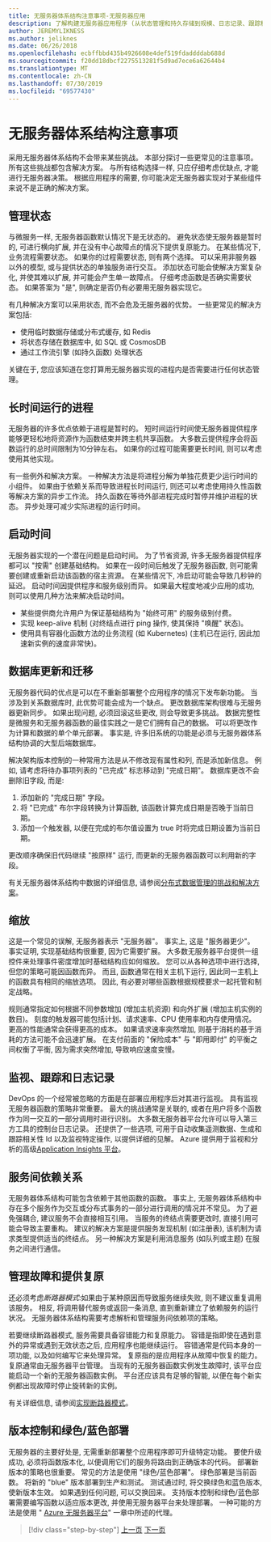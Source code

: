 ```yaml
---
title: 无服务器体系结构注意事项-无服务器应用
description: 了解构建无服务器应用程序 (从状态管理和持久存储到规模、日志记录、跟踪和诊断) 的挑战。
author: JEREMYLIKNESS
ms.author: jeliknes
ms.date: 06/26/2018
ms.openlocfilehash: ecbffbbd435b4926608e4def519fdaddddab688d
ms.sourcegitcommit: f20dd18dbcf2275513281f5d9ad7ece6a62644b4
ms.translationtype: MT
ms.contentlocale: zh-CN
ms.lasthandoff: 07/30/2019
ms.locfileid: "69577430"
---
```

# <a name="serverless-architecture-considerations"></a>无服务器体系结构注意事项

采用无服务器体系结构不会带来某些挑战。 本部分探讨一些更常见的注意事项。 所有这些挑战都包含解决方案。 与所有结构选择一样, 只应仔细考虑优缺点, 才能进行无服务器决策。 根据应用程序的需要, 你可能决定无服务器实现对于某些组件来说不是正确的解决方案。

## <a name="managing-state"></a>管理状态

与微服务一样, 无服务器函数默认情况下是无状态的。 避免状态使无服务器是暂时的, 可进行横向扩展, 并在没有中心故障点的情况下提供复原能力。 在某些情况下, 业务流程需要状态。 如果你的过程需要状态, 则有两个选择。 可以采用非服务器以外的模型, 或与提供状态的单独服务进行交互。 添加状态可能会使解决方案复杂化, 并使其难以扩展, 并可能会产生单一故障点。 仔细考虑函数是否确实需要状态。 如果答案为 "是", 则确定是否仍有必要用无服务器实现它。

有几种解决方案可以采用状态, 而不会危及无服务器的优势。 一些更常见的解决方案包括:

* 使用临时数据存储或分布式缓存, 如 Redis
* 将状态存储在数据库中, 如 SQL 或 CosmosDB
* 通过工作流引擎 (如持久函数) 处理状态

关键在于, 您应该知道在您打算用无服务器实现的进程内是否需要进行任何状态管理。

## <a name="long-running-processes"></a>长时间运行的进程

无服务器的许多优点依赖于进程是暂时的。 短时间运行时间使无服务器提供程序能够更轻松地将资源作为函数结束并跨主机共享函数。 大多数云提供程序会将函数运行的总时间限制为10分钟左右。 如果你的过程可能需要更长时间, 则可以考虑使用其他实现。

有一些例外和解决方案。 一种解决方法是将进程分解为单独花费更少运行时间的小组件。 如果由于依赖关系而导致进程长时间运行, 则还可以考虑使用持久性函数等解决方案的异步工作流。 持久函数在等待外部进程完成时暂停并维护进程的状态。 异步处理可减少实际进程的运行时间。

## <a name="startup-time"></a>启动时间

无服务器实现的一个潜在问题是启动时间。 为了节省资源, 许多无服务器提供程序都可以 "按需" 创建基础结构。 如果在一段时间后触发了无服务器函数, 则可能需要创建或重新启动该函数的宿主资源。 在某些情况下, 冷启动可能会导致几秒钟的延迟。 启动时间因提供程序和服务级别而异。 如果最大程度地减少应用的成功, 则可以使用几种方法来解决启动时间。

* 某些提供商允许用户为保证基础结构为 "始终可用" 的服务级别付费。
* 实现 keep-alive 机制 (对终结点进行 ping 操作, 使其保持 "唤醒" 状态)。
* 使用具有容器化函数方法的业务流程 (如 Kubernetes) (主机已在运行, 因此加速新实例的速度非常快)。

## <a name="database-updates-and-migrations"></a>数据库更新和迁移

无服务器代码的优点是可以在不重新部署整个应用程序的情况下发布新功能。 当涉及到关系数据库时, 此优势可能会成为一个缺点。 更改数据库架构很难与无服务器更新同步。 如果出现问题, 必须回滚这些更改, 则会导致更多挑战。 数据完整性是微服务和无服务器函数的最佳实践之一是它们拥有自己的数据。 可以将更改作为计算和数据的单个单元部署。 事实是, 许多旧系统的功能是必须与无服务器体系结构协调的大型后端数据库。

解决架构版本控制的一种常用方法是从不修改现有属性和列, 而是添加新信息。 例如, 请考虑将待办事项列表的 "已完成" 标志移动到 "完成日期"。 数据库更改不会删除旧字段, 而是:

1. 添加新的 "完成日期" 字段。
1. 将 "已完成" 布尔字段转换为计算函数, 该函数计算完成日期是否晚于当前日期。
1. 添加一个触发器, 以便在完成的布尔值设置为 true 时将完成日期设置为当前日期。

更改顺序确保旧代码继续 "按原样" 运行, 而更新的无服务器函数可以利用新的字段。

有关无服务器体系结构中数据的详细信息, 请参阅[分布式数据管理的挑战和解决方案](../microservices/architect-microservice-container-applications/distributed-data-management.md)。

## <a name="scaling"></a>缩放

这是一个常见的误解, 无服务器表示 "无服务器"。 事实上, 这是 "服务器更少"。 事实证明, 实现基础结构很重要, 因为它需要扩展。 大多数无服务器平台提供一组控件来处理事件密度增加时基础结构应如何缩放。 您可以从各种选项中进行选择, 但您的策略可能因函数而异。 而且, 函数通常在相关主机下运行, 因此同一主机上的函数具有相同的缩放选项。 因此, 有必要对哪些函数根据规模要求一起托管和制定战略。

规则通常指定如何根据不同参数增加 (增加主机资源) 和向外扩展 (增加主机实例的数目)。 刻度的触发器可能包括计划、请求速率、CPU 使用率和内存使用情况。 更高的性能通常会获得更高的成本。 如果请求速率突然增加, 则基于消耗的基于消耗的方法可能不会迅速扩展。 在支付前面的 "保险成本" 与 "即用即付" 的平衡之间权衡了平衡, 因为需求突然增加, 导致响应速度变慢。

## <a name="monitoring-tracing-and-logging"></a>监视、跟踪和日志记录

DevOps 的一个经常被忽略的方面是在部署应用程序后对其进行监视。 具有监视无服务器函数的策略非常重要。 最大的挑战通常是关联的, 或者在用户将多个函数作为同一交互的一部分调用时进行识别。 大多数无服务器平台允许可以导入第三方工具的控制台日志记录。 还提供了一些选项, 可用于自动收集遥测数据、生成和跟踪相关性 Id 以及监视特定操作, 以提供详细的见解。 Azure 提供用于监视和分析的高级[Application Insights 平台](https://docs.microsoft.com/azure/azure-functions/functions-monitoring)。

## <a name="inter-service-dependencies"></a>服务间依赖关系

无服务器体系结构可能包含依赖于其他函数的函数。 事实上, 无服务器体系结构中存在多个服务作为交互或分布式事务的一部分进行调用的情况并不常见。 为了避免强耦合, 建议服务不会直接相互引用。 当服务的终结点需要更改时, 直接引用可能会导致主要重构。 建议的解决方案是提供服务发现机制 (如注册表), 该机制为请求类型提供适当的终结点。 另一种解决方案是利用消息服务 (如队列或主题) 在服务之间进行通信。

## <a name="managing-failure-and-providing-resiliency"></a>管理故障和提供复原

还必须考虑*断路器模式*:如果由于某种原因而导致服务继续失败, 则不建议重复调用该服务。 相反, 将调用替代服务或返回一条消息, 直到重新建立了依赖服务的运行状况。 无服务器体系结构需要考虑解析和管理服务间依赖项的策略。

若要继续断路器模式, 服务需要具备容错能力和复原能力。 容错是指即使在遇到意外的异常或遇到无效状态之后, 应用程序也能继续运行。 容错通常是代码本身的一项功能, 以及如何编写它来处理异常。 复原指的是应用程序从故障中恢复的能力。 复原通常由无服务器平台管理。 当现有的无服务器函数实例发生故障时, 该平台应能启动一个新的无服务器函数实例。 平台还应该具有足够的智能, 以便在每个新实例都出现故障时停止旋转新的实例。

有关详细信息, 请参阅[实现断路器模式](../microservices/implement-resilient-applications/implement-circuit-breaker-pattern.md)。

## <a name="versioning-and-greenblue-deployments"></a>版本控制和绿色/蓝色部署

无服务器的主要好处是, 无需重新部署整个应用程序即可升级特定功能。 要使升级成功, 必须将函数版本化, 以便调用它们的服务将路由到正确版本的代码。 部署新版本的策略也很重要。 常见的方法是使用 "绿色/蓝色部署"。 绿色部署是当前函数。 将新的 "blue" 版本部署到生产和测试。 测试通过时, 将交换绿色和蓝色版本, 使新版本生效。 如果遇到任何问题, 可以交换回来。 支持版本控制和绿色/蓝色部署需要编写函数以适应版本更改, 并使用无服务器平台来处理部署。 一种可能的方法是使用 " [Azure 无服务器平台](azure-functions.md#proxies)" 一章中所述的代理。

>[!div class="step-by-step"]
>[上一页](serverless-architecture.md)
>[下一页](serverless-design-examples.md)
